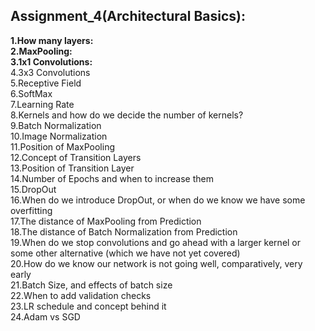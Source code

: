 ## Assignment_4(Architectural Basics):
**1.How many layers:<br/>**
**2.MaxPooling:<br/>**
**3.1x1 Convolutions:<br/>**
4.3x3 Convolutions<br/>
5.Receptive Field<br/>
6.SoftMax<br/>
7.Learning Rate<br/>
8.Kernels and how do we decide the number of kernels?<br/>
9.Batch Normalization<br/>
10.Image Normalization<br/>
11.Position of MaxPooling<br/>
12.Concept of Transition Layers<br/>
13.Position of Transition Layer<br/>
14.Number of Epochs and when to increase them<br/>
15.DropOut<br/>
16.When do we introduce DropOut, or when do we know we have some overfitting<br/>
17.The distance of MaxPooling from Prediction<br/>
18.The distance of Batch Normalization from Prediction<br/>
19.When do we stop convolutions and go ahead with a larger kernel or some other alternative (which we have not yet covered)<br/>
20.How do we know our network is not going well, comparatively, very early<br/>
21.Batch Size, and effects of batch size<br/>
22.When to add validation checks<br/>
23.LR schedule and concept behind it<br/>
24.Adam vs SGD<br/>
